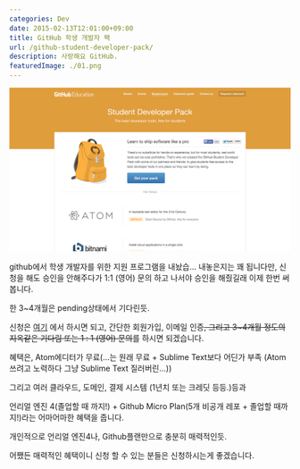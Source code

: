 ```yaml
---
categories: Dev
date: 2015-02-13T12:01:00+09:00
title: GitHub 학생 개발자 팩
url: /github-student-developer-pack/
description: 사랑해요 GitHub.
featuredImage: ./01.png
---
```


![GitHub 학생 개발자 팩](01.png)

github에서 학생 개발자를 위한 지원 프로그램을 내놨습... 내놓은지는 꽤 됩니다만, 신청을 해도 승인을 안해주다가 1:1 (영어) 문의 하고 나서야 승인을 해줬길래 이제 한번 써 봅니다.

한 3~4개월은 pending상태에서 기다린듯.

신청은 [여기](http://education.github.com/pack) 에서 하시면 되고, 간단한 회원가입, 이메일 인증~~, 그리고 3~4개월 정도의 지옥같은 기다림 또는 1 : 1 (영어) 문의~~를 하시면 되겠습니다.

혜택은, Atom에디터가 무료(...는 원래 무료 + Sublime Text보다 어딘가 부족 (Atom쓰려고 노력하다 그냥 Sublime Text 질러버린...))

그리고 여러 클라우드, 도메인, 결제 시스템 (1년치 또는 크레딧 등등.)등과

언리얼 엔진 4(졸업할 때 까지!) + Github Micro Plan(5개 비공개 레포 + 졸업할 때까지!)라는 어마어마한 혜택을 줍니다.

개인적으로 언리얼 엔진4나, Github플랜만으로 충분히 매력적인듯.

어쨌든 매력적인 혜택이니 신청 할 수 있는 분들은 신청하시는게 좋겠습니다.
